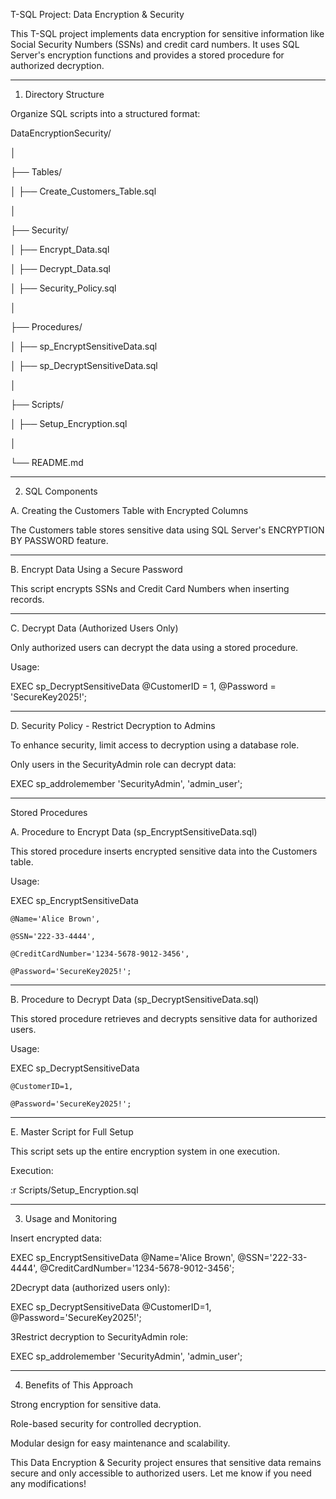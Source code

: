T-SQL Project: Data Encryption & Security

This T-SQL project implements data encryption for sensitive information like Social Security Numbers (SSNs) and credit card numbers. It uses SQL Server's encryption functions and provides a stored procedure for authorized decryption.
________________________________________

1. Directory Structure

Organize SQL scripts into a structured format:

DataEncryptionSecurity/

│

├── Tables/

│   ├── Create_Customers_Table.sql

│

├── Security/

│   ├── Encrypt_Data.sql

│   ├── Decrypt_Data.sql

│   ├── Security_Policy.sql

│

├── Procedures/

│   ├── sp_EncryptSensitiveData.sql

│   ├── sp_DecryptSensitiveData.sql

│

├── Scripts/

│   ├── Setup_Encryption.sql

│

└── README.md
________________________________________

2. SQL Components

A. Creating the Customers Table with Encrypted Columns

The Customers table stores sensitive data using SQL Server's ENCRYPTION BY PASSWORD feature.

________________________________________

B. Encrypt Data Using a Secure Password

This script encrypts SSNs and Credit Card Numbers when inserting records.

________________________________________

C. Decrypt Data (Authorized Users Only)

Only authorized users can decrypt the data using a stored procedure.

Usage:

EXEC sp_DecryptSensitiveData @CustomerID = 1, @Password = 'SecureKey2025!';

________________________________________

D. Security Policy - Restrict Decryption to Admins

To enhance security, limit access to decryption using a database role.


Only users in the SecurityAdmin role can decrypt data:

EXEC sp_addrolemember 'SecurityAdmin', 'admin_user';

________________________________________

Stored Procedures

A. Procedure to Encrypt Data (sp_EncryptSensitiveData.sql)

This stored procedure inserts encrypted sensitive data into the Customers table.

Usage:

EXEC sp_EncryptSensitiveData 

    @Name='Alice Brown', 
    
    @SSN='222-33-4444', 
    
    @CreditCardNumber='1234-5678-9012-3456', 
    
    @Password='SecureKey2025!';
    
________________________________________

B. Procedure to Decrypt Data (sp_DecryptSensitiveData.sql)

This stored procedure retrieves and decrypts sensitive data for authorized users.

Usage:

EXEC sp_DecryptSensitiveData 

    @CustomerID=1, 
    
    @Password='SecureKey2025!';
    
________________________________________

E. Master Script for Full Setup

This script sets up the entire encryption system in one execution.

Execution:

:r Scripts/Setup_Encryption.sql
________________________________________

3. Usage and Monitoring

Insert encrypted data:

EXEC sp_EncryptSensitiveData @Name='Alice Brown', @SSN='222-33-4444', @CreditCardNumber='1234-5678-9012-3456';

2Decrypt data (authorized users only):

EXEC sp_DecryptSensitiveData @CustomerID=1, @Password='SecureKey2025!';

3Restrict decryption to SecurityAdmin role:

EXEC sp_addrolemember 'SecurityAdmin', 'admin_user';

________________________________________

4. Benefits of This Approach

Strong encryption for sensitive data.

Role-based security for controlled decryption.

Modular design for easy maintenance and scalability.

This Data Encryption & Security project ensures that sensitive data remains secure and only accessible to authorized users. Let me know if you need any modifications!

